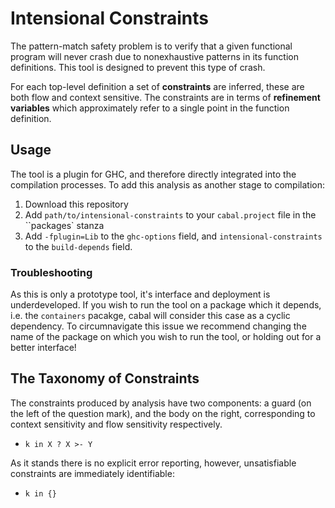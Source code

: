 # Intensional Constraints

The pattern-match safety problem is to verify that a given functional program will never crash due to nonexhaustive
patterns in its function definitions. This tool is designed to prevent this type of crash.

For each top-level definition a set of __constraints__ are inferred, these are both flow and context sensitive.
The constraints are in terms of __refinement variables__ which approximately refer to a single point in the function definition.

## Usage

The tool is a plugin for GHC, and therefore directly integrated into the compilation processes.
To add this analysis as another stage to compilation:

  1. Download this repository
  2. Add ``path/to/intensional-constraints`` to your ``cabal.project`` file in the ``packages` stanza
  3. Add ``-fplugin=Lib`` to the ``ghc-options`` field, and ``intensional-constraints`` to the ``build-depends`` field.
  
### Troubleshooting 

As this is only a prototype tool, it's interface and deployment is underdeveloped.
If you wish to run the tool on a package which it depends, i.e. the ``containers`` pacakge, cabal will consider this case as a cyclic dependency.
To circumnavigate this issue we recommend changing the name of the package on which you wish to run the tool, or holding out for a better interface!
  
## The Taxonomy of Constraints

The constraints produced by analysis have two components: a guard (on the left of the question mark), and the body on the right, corresponding to context sensitivity and flow sensitivity respectively.

   - ``k in X ? X >- Y``

As it stands there is no explicit error reporting, however, unsatisfiable constraints are immediately identifiable:

   - ``k in {}``
